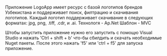 Приложение LogoApp имеет ресурс с базой логотипов брендов Узбекистана и поддерживает поиск, филтрацию и скачивания логотипов. Каждый логотип поддерживает скачивание в следующих форматах: jpg, png, .tiff, .cdr, и .ai. 
Технологя - Ap.Net
Шаблон - MVC

Штобы запустить приложение нужно его запустить с помощю Visual Studio и нажать 'Ctrl + shift + b' что-бы сбилдить и скачать необходимые Nuget пакеты. После этого нажать 'f5' или 'ctrl + f5' для запуска приложение.
